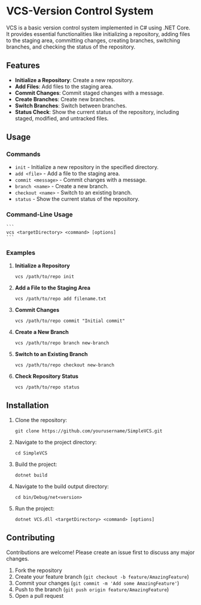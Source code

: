 VCS-Version Control System
=========

VCS is a basic version control system implemented in C# using .NET Core. It provides essential functionalities like initializing a repository, adding files to the staging area, committing changes, creating branches, switching branches, and checking the status of the repository.

Features
--------

-   **Initialize a Repository**: Create a new repository.
-   **Add Files**: Add files to the staging area.
-   **Commit Changes**: Commit staged changes with a message.
-   **Create Branches**: Create new branches.
-   **Switch Branches**: Switch between branches.
-   **Status Check**: Show the current status of the repository, including staged, modified, and untracked files.

Usage
-----

### Commands

-   `init` - Initialize a new repository in the specified directory.
-   `add <file>` - Add a file to the staging area.
-   `commit <message>` - Commit changes with a message.
-   `branch <name>` - Create a new branch.
-   `checkout <name>` - Switch to an existing branch.
-   `status` - Show the current status of the repository.

### Command-Line Usage

    ```
    vcs <targetDirectory> <command> [options]
    ```
    
### Examples

1. **Initialize a Repository**

    ```
    vcs /path/to/repo init
    ```

2. **Add a File to the Staging Area**

    ```
    vcs /path/to/repo add filename.txt
    ```

3. **Commit Changes**

    ```
    vcs /path/to/repo commit "Initial commit"
    ```

4. **Create a New Branch**

    ```
    vcs /path/to/repo branch new-branch
    ```

5. **Switch to an Existing Branch**

    ```
    vcs /path/to/repo checkout new-branch
    ```

6. **Check Repository Status**

    ```
    vcs /path/to/repo status
    ```

## Installation

1. Clone the repository:

    ```
    git clone https://github.com/yourusername/SimpleVCS.git
    ```

2. Navigate to the project directory:

    ```
    cd SimpleVCS
    ```

3. Build the project:

    ```
    dotnet build
    ```

4. Navigate to the build output directory:

    ```
    cd bin/Debug/net<version>
    ```

5. Run the project:

    ```
    dotnet VCS.dll <targetDirectory> <command> [options]
    ```

## Contributing

Contributions are welcome! Please create an issue first to discuss any major changes.

1. Fork the repository
2. Create your feature branch (`git checkout -b feature/AmazingFeature`)
3. Commit your changes (`git commit -m 'Add some AmazingFeature'`)
4. Push to the branch (`git push origin feature/AmazingFeature`)
5. Open a pull request
